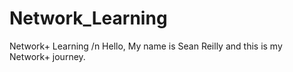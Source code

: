 # Network_Learning
Network+ Learning /n
Hello, My name is Sean Reilly and this is my Network+ journey.
